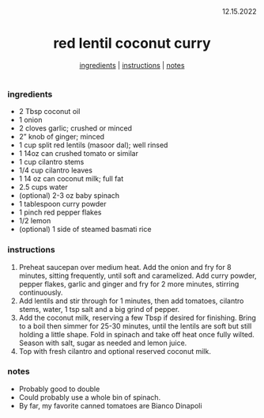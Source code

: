 <p align="right">12.15.2022</p>

<h1 align="center">red lentil coconut curry</h1>

<div align="center">
  <a href="#ingredients">ingredients</a> | 
  <a href="#instructions">instructions</a> | 
  <a href="#notes">notes</a>
</div>
<br>

### ingredients
- 2 Tbsp coconut oil
- 1 onion 
- 2 cloves garlic; crushed or minced 
- 2” knob of ginger; minced 
- 1 cup split red lentils (masoor dal); well rinsed
- 1 14oz can crushed tomato or similar 
- 1 cup cilantro stems
- 1/4 cup cilantro leaves
- 1 14 oz can coconut milk; full fat 
- 2.5 cups water
- (optional) 2-3 oz baby spinach
- 1 tablespoon curry powder
- 1 pinch red pepper flakes
- 1/2 lemon
- (optional) 1 side of steamed basmati rice


### instructions
1. Preheat saucepan over medium heat. Add the onion and fry for 8 minutes, sitting frequently, until soft and caramelized.  Add curry powder, pepper flakes, garlic and ginger and fry for 2 more minutes, stirring continuously. 
1. Add lentils and stir through for 1 minutes, then add tomatoes, cilantro stems, water, 1 tsp salt and a big grind of pepper.
1. Add the coconut milk, reserving a few Tbsp if desired for finishing. Bring to a boil then simmer for 25-30 minutes, until the lentils are soft but still holding a little shape. Fold in spinach and take off heat once fully wilted. Season with salt, sugar as needed and lemon juice. 
1. Top with fresh cilantro and optional reserved coconut milk.

### notes
- Probably good to double
- Could probably use a whole bin of spinach. 
- By far, my favorite canned tomatoes are Bianco Dinapoli

